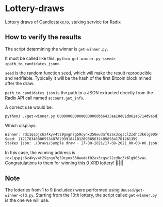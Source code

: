 # Lottery-draws
Lottery draws of [Candlestake.io](https://candlestake.io), staking service for Radix

## How to verify the results

The script determining the winner is `get-winner.py`.

It must be called like this: `python get-winner.py <seed> <path_to_candidates_json>`.

`seed` is the random function seed, which will make the result reproducible and verifiable. Typically it will be the hash of the first Bitcoin block mined after the draw.

`path_to_candidates_json` is the path to a JSON extracted directly from the Radix API call named `account.get_info`.

A correct use would be:

```bash
python3 ./get-winner.py 0000000000000000000bb6435ae10d81d962a6714d9a6d1e8db3cee38303902f './Draws/Sample draw - 17-08-2021/17-08-2021_00-00-00.json'
```

Which displays:
```bash
Winner: rdx1qspjc6z4kyv4t29gngn7g59cynx350wudaf02ax3cgscl2zdhc3k6lg905vac
Seed: 1121783408069534878293918418128988563240585841701261359
Stakes json: ./Draws/Sample draw - 17-08-2021/17-08-2021_00-00-00.json
```

In this case, the winning address is `rdx1qspjc6z4kyv4t29gngn7g59cynx350wudaf02ax3cgscl2zdhc3k6lg905vac`. Congratulations to them for winning this 0 XRD lottery! 🎉🎉🎉

## Note

The lotteries from 1 to 9 (included) were performed using `Unused/get-winner-old.py`. Starting from the 10th lottery, the script called `get-winner.py` is the one we will use.
